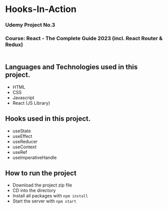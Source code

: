 # Hooks-In-Action
### Udemy Project No.3
### Course: React - The Complete Guide 2023 (incl. React Router & Redux) <br> <br>
## Languages and Technologies used in this project.
- HTML
- CSS 
- Javascript
- React (JS Library)

## Hooks used in this project.
- useState
- useEffect
- useReducer
- useContext
- useRef
- useImperativeHandle

## How to run the project
- Download the project zip file
- CD into the directory
- Install all packages with `npm install`
- Start the server with `npm start`
